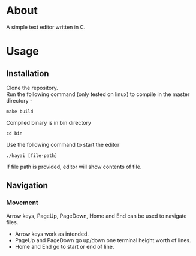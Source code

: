 # About
A simple text editor written in C.

# Usage

## Installation
Clone the repository.  
Run the following command (only tested on linux) to compile in the master directory -  
```
make build
```
Compiled binary is in bin directory
```
cd bin
```
Use the following command to start the editor
```
./hayai [file-path]
```
If file path is provided, editor will show contents of file.

## Navigation
### Movement
Arrow keys, PageUp, PageDown, Home and End can be used to navigate files.  
* Arrow keys work as intended.  
* PageUp and PageDown go up/down one terminal height worth of lines.  
* Home and End go to start or end of line.
